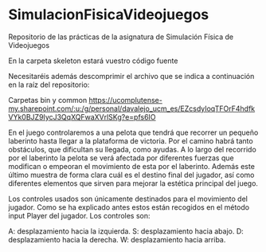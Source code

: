 # SimulacionFisicaVideojuegos
Repositorio de las prácticas de la asignatura de Simulación Física de Videojuegos

En la carpeta skeleton estará vuestro código fuente

Necesitaréis además descomprimir el archivo que se indica a continuación en la raíz del repositorio:

Carpetas bin y common https://ucomplutense-my.sharepoint.com/:u:/g/personal/davalejo_ucm_es/EZcsdyIoqTFOrF4hdfkVYk0BJZ9IycJ3QqXQFwaXVrlSKg?e=pfs6IO


En el juego controlaremos a una pelota que tendrá que recorrer un pequeño laberinto hasta llegar a la plataforma de victoria. Por el camino habrá tanto obstáculos, que dificultan su llegada, como ayudas. 
A lo largo del recorrido por el laberinto la pelota se verá afectada por diferentes fuerzas que modifican o empeoran el movimiento de esta por el laberinto. 
Además este último muestra de forma clara cuál es el destino final del jugador, así como diferentes elementos que sirven para mejorar la estética principal del juego.



Los controles usados son únicamente destinados para el movimiento del jugador. Como se ha explicado antes estos están recogidos en el método input Player del jugador.
Los controles son:

A: desplazamiento hacia la izquierda.
S: desplazamiento hacia abajo.
D: desplazamiento hacia la derecha.
W: desplazamiento hacia arriba.

